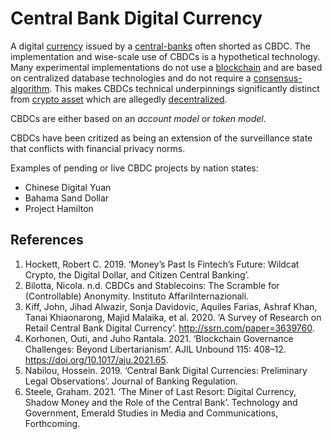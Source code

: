 # Central Bank Digital Currency
A digital [currency](currency.md) issued by a [central-banks](central-banks.md) often shorted as CBDC. The implementation and wise-scale use of CBDCs is a hypothetical technology. Many experimental implementations do not use a [blockchain](blockchain.md) and are based on centralized database technologies and do not require a [consensus-algorithm](consensus-algorithm.md). This makes CBDCs technical underpinnings significantly distinct from [crypto asset](cryptoasset.md) which are allegedly [decentralized](decentralization.md).

CBDCs are either based on an *account model* or *token model*.

CBDCs have been critized as being an extension of the surveillance state that conflicts with financial privacy norms.

Examples of pending or live CBDC projects by nation states:

* Chinese Digital Yuan
* Bahama Sand Dollar
* Project Hamilton

## References
1. Hockett, Robert C. 2019. ‘Money’s Past Is Fintech’s Future: Wildcat Crypto, the Digital Dollar, and Citizen Central Banking’.
1. Bilotta, Nicola. n.d. CBDCs and Stablecoins: The Scramble for (Controllable) Anonymity. Instituto AffariInternazionali.
1. Kiff, John, Jihad Alwazir, Sonja Davidovic, Aquiles Farias, Ashraf Khan, Tanai Khiaonarong, Majid Malaika, et al. 2020. ‘A Survey of Research on Retail Central Bank Digital Currency’. http://ssrn.com/paper=3639760.
1. Korhonen, Outi, and Juho Rantala. 2021. ‘Blockchain Governance Challenges: Beyond Libertarianism’. AJIL Unbound 115: 408–12. https://doi.org/10.1017/aju.2021.65.
1. Nabilou, Hossein. 2019. ‘Central Bank Digital Currencies: Preliminary Legal Observations’. Journal of Banking Regulation.
1. Steele, Graham. 2021. ‘The Miner of Last Resort: Digital Currency, Shadow Money and the Role of the Central Bank’. Technology and Government, Emerald Studies in Media and Communications, Forthcoming.